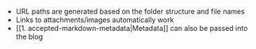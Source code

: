 - URL paths are generated based on the folder structure and file names
- Links to attachments/images automatically work
- [[1. accepted-markdown-metadata|Metadata]] can also be passed into the blog